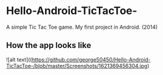 # Hello-Android-TicTacToe-
A simple Tic Tac Toe game. My first project in Android. (2014)

## How the app looks like
![alt text]((https://github.com/george50450/Hello-Android-TicTacToe-/blob/master/Screenshots/1621369456304.jpg)
